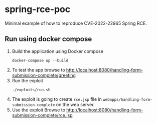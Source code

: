 # spring-rce-poc

Minimal example of how to reproduce CVE-2022-22965 Spring RCE.

## Run using docker compose

1. Build the application using Docker compose
    ```shell
    docker-compose up --build
    ```
2. To test the app browse to [http://localhost:8080/handling-form-submission-complete/greeting](http://localhost:8080/handling-form-submission-complete/greeting)
3. Run the exploit
    ```shell
    ./exploits/run.sh
    ```
4. The exploit is going to create `rce.jsp` file in  `webapps/handling-form-submission-complete` on the web server.
5.  Use the exploit
Browse to [http://localhost:8080/handling-form-submission-complete/rce.jsp](http://localhost:8080/handling-form-submission-complete/rce.jsp)
